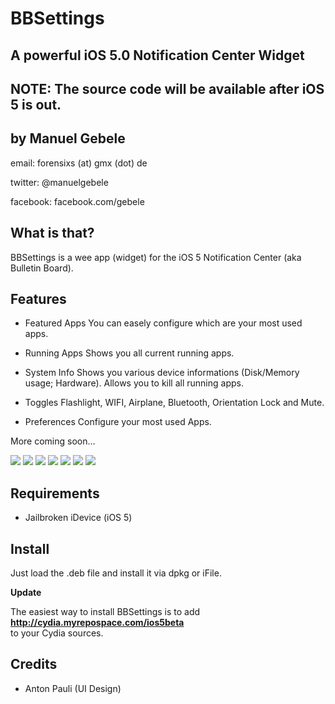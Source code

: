 BBSettings
===============
A powerful iOS 5.0 Notification Center Widget
---------------------------------------------
NOTE: The source code will be available after iOS 5 is out.
-------------

by Manuel Gebele
----------------

email: forensixs (at) gmx (dot) de

twitter: @manuelgebele

facebook: facebook.com/gebele


What is that?
-------------

BBSettings is a wee app (widget) for the iOS 5 Notification Center 
(aka Bulletin Board).


Features
--------

* Featured Apps
You can easely configure which are your most used apps.

* Running Apps
Shows you all current running apps.

* System Info
Shows you various device informations (Disk/Memory usage; Hardware).
Allows you to kill all running apps.

* Toggles
Flashlight, WIFI, Airplane, Bluetooth, Orientation Lock and Mute.

* Preferences
Configure your most used Apps.

More coming soon…

[![](http://img828.imageshack.us/img828/5232/86786518.png)](http://img828.imageshack.us/img828/5232/86786518.png)
[![](http://img52.imageshack.us/img52/9373/96496533.png)](http://img52.imageshack.us/img52/9373/96496533.png)
[![](http://img843.imageshack.us/img843/8145/43561005.png)](http://img843.imageshack.us/img843/8145/43561005.png)
[![](http://img42.imageshack.us/img42/5853/54254291.png)](http://img42.imageshack.us/img42/5853/54254291.png)
[![](http://img269.imageshack.us/img269/7761/66896778.png)](http://img269.imageshack.us/img269/7761/66896778.png)
[![](http://img842.imageshack.us/img842/6509/70190624.png)](http://img842.imageshack.us/img842/6509/70190624.png)
[![](http://img16.imageshack.us/img16/1001/72154846.png)](http://img16.imageshack.us/img16/1001/72154846.png)

Requirements
------------

* Jailbroken iDevice (iOS 5)

Install
-------

Just load the .deb file and install it via dpkg or iFile.<br />

<b>Update</b><br />

The easiest way to install BBSettings is to add <b>http://cydia.myrepospace.com/ios5beta </b><br />
to your Cydia sources. 

Credits
--------

* Anton Pauli (UI Design)

